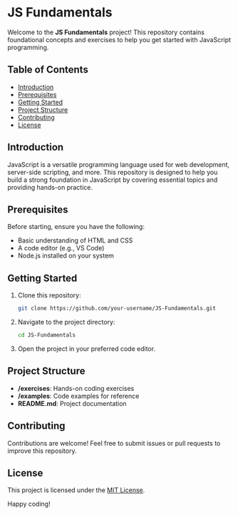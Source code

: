 # JS Fundamentals

Welcome to the **JS Fundamentals** project! This repository contains foundational concepts and exercises to help you get started with JavaScript programming.

## Table of Contents
- [Introduction](#introduction)
- [Prerequisites](#prerequisites)
- [Getting Started](#getting-started)
- [Project Structure](#project-structure)
- [Contributing](#contributing)
- [License](#license)

## Introduction
JavaScript is a versatile programming language used for web development, server-side scripting, and more. This repository is designed to help you build a strong foundation in JavaScript by covering essential topics and providing hands-on practice.

## Prerequisites
Before starting, ensure you have the following:
- Basic understanding of HTML and CSS
- A code editor (e.g., VS Code)
- Node.js installed on your system

## Getting Started
1. Clone this repository:
    ```bash
    git clone https://github.com/your-username/JS-Fundamentals.git
    ```
2. Navigate to the project directory:
    ```bash
    cd JS-Fundamentals
    ```
3. Open the project in your preferred code editor.

## Project Structure
- **/exercises**: Hands-on coding exercises
- **/examples**: Code examples for reference
- **README.md**: Project documentation

## Contributing
Contributions are welcome! Feel free to submit issues or pull requests to improve this repository.

## License
This project is licensed under the [MIT License](LICENSE).

Happy coding!